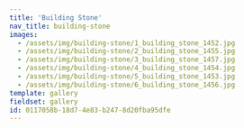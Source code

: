 ```yaml
---
title: 'Building Stone'
nav_title: building-stone
images:
  - /assets/img/building-stone/1_building_stone_1452.jpg
  - /assets/img/building-stone/2_building_stone_1455.jpg
  - /assets/img/building-stone/3_building_stone_1457.jpg
  - /assets/img/building-stone/4_building_stone_1454.jpg
  - /assets/img/building-stone/5_building_stone_1453.jpg
  - /assets/img/building-stone/6_building_stone_1456.jpg
template: gallery
fieldset: gallery
id: 0117058b-18d7-4e83-b247-8d20fba95dfe
---
```

